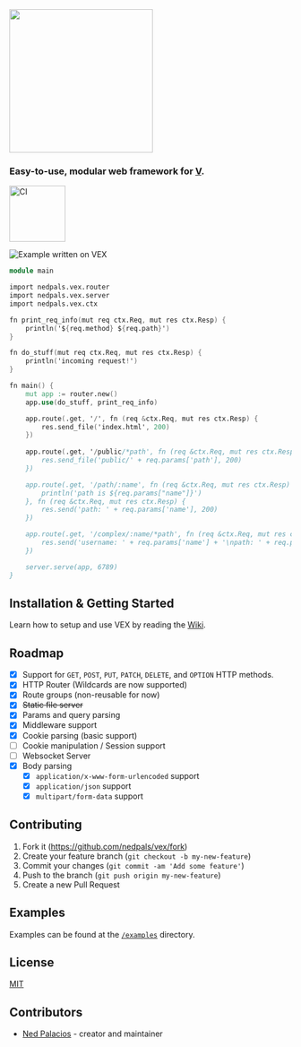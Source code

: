 <img src="https://github.com/nedpals/vex/raw/master/vex.svg" width="256" />

### Easy-to-use, modular web framework for [V](https://vlang.io).

<img src="https://github.com/nedpals/vex/workflows/CI/badge.svg" alt="CI" width="100" />

![Example written on VEX](https://github.com/nedpals/vex/raw/master/examples/example.png)

```v
module main

import nedpals.vex.router
import nedpals.vex.server
import nedpals.vex.ctx

fn print_req_info(mut req ctx.Req, mut res ctx.Resp) {
	println('${req.method} ${req.path}')
}

fn do_stuff(mut req ctx.Req, mut res ctx.Resp) {
	println('incoming request!')
}

fn main() {
    mut app := router.new()
    app.use(do_stuff, print_req_info)

    app.route(.get, '/', fn (req &ctx.Req, mut res ctx.Resp) {
        res.send_file('index.html', 200)
    })
    
    app.route(.get, '/public/*path', fn (req &ctx.Req, mut res ctx.Resp) {
        res.send_file('public/' + req.params['path'], 200)
    })

    app.route(.get, '/path/:name', fn (req &ctx.Req, mut res ctx.Resp) {
        println('path is ${req.params["name"]}')
    }, fn (req &ctx.Req, mut res ctx.Resp) {
        res.send('path: ' + req.params['name'], 200)
    })

    app.route(.get, '/complex/:name/*path', fn (req &ctx.Req, mut res ctx.Resp) {
        res.send('username: ' + req.params['name'] + '\npath: ' + req.params['path'], 200)
    })

    server.serve(app, 6789)
}
```

## Installation & Getting Started
Learn how to setup and use VEX by reading the [Wiki](https://github.com/nedpals/vex/wiki/Installation).

## Roadmap
- [X] Support for `GET`, `POST`, `PUT`, `PATCH`, `DELETE`, and `OPTION` HTTP methods.
- [x] HTTP Router (Wildcards are now supported)
- [x] Route groups (non-reusable for now)
- [x] ~~Static file server~~
- [x] Params and query parsing
- [x] Middleware support
- [x] Cookie parsing (basic support)
- [ ] Cookie manipulation / Session support
- [ ] Websocket Server
- [x] Body parsing
  - [x] `application/x-www-form-urlencoded` support
  - [x] `application/json` support
  - [x] `multipart/form-data` support

## Contributing
1. Fork it (<https://github.com/nedpals/vex/fork>)
2. Create your feature branch (`git checkout -b my-new-feature`)
3. Commit your changes (`git commit -am 'Add some feature'`)
4. Push to the branch (`git push origin my-new-feature`)
5. Create a new Pull Request

## Examples
Examples can be found at the [`/examples`](/examples) directory.

## License
[MIT](LICENSE)

## Contributors

- [Ned Palacios](https://github.com/nedpals) - creator and maintainer
